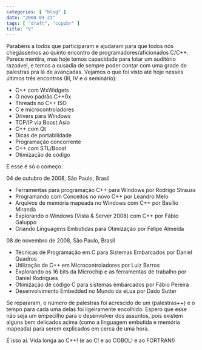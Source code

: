 ```yaml
---
categories: [ "blog" ]
date: "2008-09-23"
tags: [ "draft", "ccppbr" ]
title: "V"
---
```

Parabéns a todos que participaram e ajudaram para que todos nós
chegássemos ao quinto encontro de programadores/aficionados C/C++. Parece
mentira, mas hoje temos capacidade para lotar um auditório razoável,
e temos a ousadia de sempre poder contar com uma grade de palestras pra
lá de avançadas. Vejamos o que foi visto até hoje nesses últimos
três encontros (III, IV e o seminário):

  * C++ com WxWidgets
  * O novo padrão C++0x
  * Threads no C++ ISO
  * C e microcontroladores
  * Drivers para Windows
  * TCP/IP via Boost.Asio
  * C++ com Qt
  * Dicas de portabilidade
  * Programação concorrente
  * C++ com STL/Boost
  * Otimização de código

E esse é só o começo.

04 de outubro de 2008, São Paulo, Brasil
	
  * Ferramentas para programação C++ para Windows por Rodrigo Strauss
  * Programando com Conceitos no novo C++ por Leandro Melo
  * Arquivos de memória mapeada no Windows com C++ por Basílio Miranda
  * Explorando o Windows (Vista & Server 2008) com C++ por Fábio Galuppo
  * Criando Linguagens Embutidas para Otimização por Felipe Almeida

08 de novembro de 2008, São Paulo, Brasil
	
  * Técnicas de Programação em C para Sistemas Embarcados por Daniel
  Quadros
  * Utilização de C++ em Microcontroladores por Luiz Barros
  * Explorando os 16 bits da Microchip e as ferramentas de trabalho por
  Daniel Rodrigues
  * Otimização de código C para sistemas embarcados por Fábio Pereira
  * Desenvolvimento Embedded no Mundo da eLua por Dado Sutter

Se repararam, o número de palestras foi acrescido de um (palestras++)
e o tempo para cada uma delas foi ligeiramente encolhido. Espero que
esse não seja um empecilho para o desenvolver dos assuntos, pois existem
alguns bem delicados acima (como a linguagem embutida e memória mapeada)
para serem explicados em cerca de uma hora.

É isso aí. Vida longa ao C++! (e ao C! e ao COBOL! e ao FORTRAN!)
